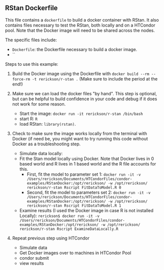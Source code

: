 ## RStan Dockerfile

This file contains a `dockerfile` to build a docker container with
RStan.
It also contains files necessary to test the RStan, both locally and
on a HTCondor pool.
Note that the Docker image will need to be shared across the nodes.

The specific files include:
- `Dockerfile`: the Dockerfile necessary to build a docker image.
- ``


Steps to use this example:

1. Build the Docker image using the Dockerfile with
`docker build --rm --force-rm -t rerickson/r-stan .` (Make sure to include the
   period at the end!)
2. Make sure we can load the docker files "by hand". This step is
optional, but can be helpful to build confidence in your code and
debug if it does not work for some reason.

   - Start the image: `docker run -it rerickson/r-stan /bin/bash`
   - start R: `R`
   - load RStan: `library(rstan)`.
3. Check to make sure the image works locally from the terminal with
   Docker (if need be, you might want to try running this code without
   Docker as a troubleshooting step.

	- Simulate data locally:
	- Fit the Stan model locally using Docker. Note that Docker lives
      in 0 based world and R lives in 1 based world and the R file
      accounts for this.
	  - First, fit the model to parameter set 1: `docker run -it -v
        /Users/rerickson/Documents/HTCondorFiles/condor-examples/RStanDocker:/opt/rerickson/
        -w /opt/rerickson/ rerickson/r-stan Rscript FitDataToModel.R
        0`
	  - Second, fit the model to parameters set 2: `docker run -it -v /Users/rerickson/Documents/HTCondorFiles/condor-examples/RStanDocker:/opt/rerickson/ -w /opt/rerickson/ rerickson/r-stan Rscript FitDataToModel.R 1`
	- Examine results (I used the Docker image in case R is not
      installed Locally): `rerickson$ docker run -it -v /Users/rerickson/Documents/HTCondorFiles/condor-examples/RStanDocker:/opt/rerickson/ -w /opt/rerickson/ rerickson/r-stan Rscript ExamineDataLocally.R`

4. Repeat previous step using HTCondor

   - Simulate data
   - Get Docker images over to machines in HTCondor Pool
   - condor submit
   - view results





